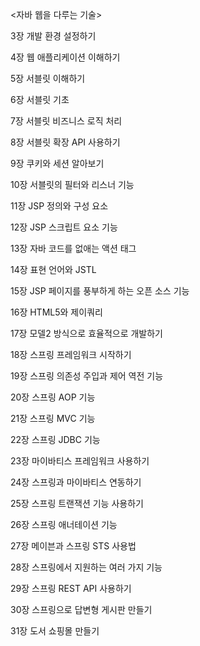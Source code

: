 <자바 웹을 다루는 기술>

3장 개발 환경 설정하기

4장 웹 애플리케이션 이해하기

5장 서블릿 이해하기

6장 서블릿 기초

7장 서블릿 비즈니스 로직 처리

8장 서블릿 확장 API 사용하기

9장 쿠키와 세션 알아보기

10장 서블릿의 필터와 리스너 기능

11장 JSP 정의와 구성 요소

12장 JSP 스크립트 요소 기능

13장 자바 코드를 없애는 액션 태그

14장 표현 언어와 JSTL

15장 JSP 페이지를 풍부하게 하는 오픈 소스 기능

16장 HTML5와 제이쿼리

17장 모델2 방식으로 효율적으로 개발하기

18장 스프링 프레임워크 시작하기

19장 스프링 의존성 주입과 제어 역전 기능

20장 스프링 AOP 기능

21장 스프링 MVC 기능

22장 스프링 JDBC 기능

23장 마이바티스 프레임워크 사용하기

24장 스프링과 마이바티스 연동하기

25장 스프링 트랜잭션 기능 사용하기

26장 스프링 애너테이션 기능

27장 메이븐과 스프링 STS 사용법

28장 스프링에서 지원하는 여러 가지 기능

29장 스프링 REST API 사용하기

30장 스프링으로 답변형 게시판 만들기

31장 도서 쇼핑몰 만들기
